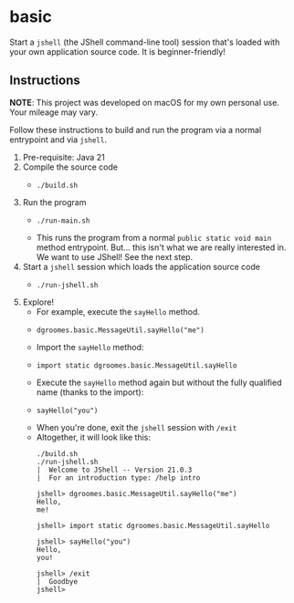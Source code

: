 # basic

Start a `jshell` (the JShell command-line tool) session that's loaded with your own application source code. It is beginner-friendly!


## Instructions

**NOTE**: This project was developed on macOS for my own personal use. Your mileage may vary.

Follow these instructions to build and run the program via a normal entrypoint and via `jshell`. 

1. Pre-requisite: Java 21
2. Compile the source code
   - ```shell
     ./build.sh 
     ```
3. Run the program
   - ```shell
     ./run-main.sh
     ```
   - This runs the program from a normal `public static void main` method entrypoint. But... this isn't what we are
     really interested in. We want to use JShell! See the next step.
4. Start a `jshell` session which loads the application source code
   - ```shell
     ./run-jshell.sh
     ```
5. Explore!
    - For example, execute the `sayHello` method.
    - ```text
      dgroomes.basic.MessageUtil.sayHello("me")
      ```
    - Import the `sayHello` method:
    - ```text
      import static dgroomes.basic.MessageUtil.sayHello
      ```
    - Execute the `sayHello` method again but without the fully qualified name (thanks to the import):         
    - ```text
      sayHello("you")
      ```
    - When you're done, exit the `jshell` session with `/exit`
    - Altogether, it will look like this:
      ```text
      ./build.sh
      ./run-jshell.sh
      |  Welcome to JShell -- Version 21.0.3
      |  For an introduction type: /help intro
      
      jshell> dgroomes.basic.MessageUtil.sayHello("me")
      Hello,
      me!
      
      jshell> import static dgroomes.basic.MessageUtil.sayHello
      
      jshell> sayHello("you")
      Hello,
      you!
      
      jshell> /exit
      |  Goodbye
      jshell>
      ```
